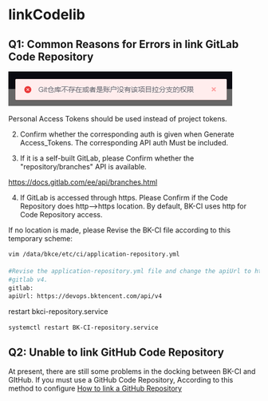  # linkCodelib 

 ## Q1: Common Reasons for Errors in link GitLab Code Repository 

 ![](../../../assets/repo_gitlab.png) 

 Personal Access Tokens should be used instead of project tokens. 

 2. Confirm whether the corresponding auth is given when Generate Access_Tokens.  The corresponding API auth Must be included. 

 3. If it is a self-built GitLab, please Confirm whether the "repository/branches" API is available. 

 https://docs.gitlab.com/ee/api/branches.html 

 4. If GitLab is accessed through https.  Please Confirm if the Code Repository does http-->https location.  By default, BK-CI uses http for Code Repository access. 

 If no location is made, please Revise the BK-CI file according to this temporary scheme: 

 ```bash 
 vim /data/bkce/etc/ci/application-repository.yml 

 #Revise the application-repository.yml file and change the apiUrl to https 
 #gitlab v4. 
 gitlab: 
 apiUrl: https://devops.bktencent.com/api/v4 
 ``` 

 restart bkci-repository.service 

 ```systemctl restart BK-CI-repository.service``` 



 ## Q2: Unable to link GitHub Code Repository 

 At present, there are still some problems in the docking between BK-CI and GItHub.  If you must use a GitHub Code Repository, According to this method to configure [How to link a GitHub Repository](bk.tencent.com/s-mart/community/question/3184?type=article) 
